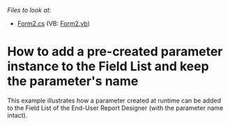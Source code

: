 <!-- default file list -->
*Files to look at*:

* [Form2.cs](./CS/Reporting_how-to-add-a-pre-created-parameter-instance-to-the-field-list-and-keep-the-e4247/Form2.cs) (VB: [Form2.vb](./VB/Reporting_how-to-add-a-pre-created-parameter-instance-to-the-field-list-and-keep-the-e4247/Form2.vb))
<!-- default file list end -->
# How to add a pre-created parameter instance to the Field List and keep the parameter's name


<p>This example illustrates how a parameter created at runtime can be added to the Field List of the End-User Report Designer (with the parameter name intact).</p>

<br/>


